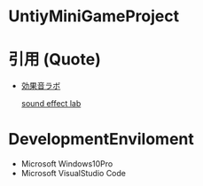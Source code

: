 # UntiyMiniGameProject
# 引用 (Quote)
- [効果音ラボ](https://soundeffect-lab.info/)<p>
[sound effect lab](https://soundeffect-lab.info/)</p>
# DevelopmentEnviloment
- Microsoft Windows10Pro
- Microsoft VisualStudio Code
